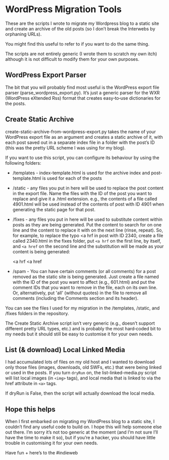 WordPress Migration Tools
=========================

These are the scripts I wrote to migrate my Wordpress blog to a static site and create an archive of the old posts (so I don’t break the Interwebs by orphaning URLs).

You might find this useful to refer to if you want to do the same thing.

The scripts are not entirely generic (I wrote them to scratch my own itch) although it is not difficult to modify them for your own purposes.


WordPress Export Parser
-----------------------

The bit that you will probably find most useful is the WordPress export file parser (parse_wordpress_export.py). It’s just a generic parser for the WXR (WordPress eXtended Rss) format that creates easy‐to‐use dictionaries for the posts.


Create Static Archive
---------------------

create-static-archive-from-wordpress-export.py takes the name of your WordPress export file as an argument and creates a static archive of it, with each post saved out in a separate index file in a folder with the post’s ID (this was the pretty URL scheme I was using for my blog).

If you want to use this script, you can configure its behaviour by using the following folders:

* /templates - index-template.html is used for the archive index and post-template.html is used for each of the posts

* /static - any files you put in here will be used to replace the post content in the export file. Name the files with the ID of the post you want to replace and give it a .html extension. e.g., the contents of a file called 4901.html will be used instead of the contents of post with ID 4901 when generating the static page for that post.

* /fixes - any files you put in here will be used to substitute content within posts as they are being generated. Put the content to search for on one line and the content to replace it with on the next line (rinse, repeat). So, for example, to replace the typo <a hrf in post with ID 2340, create a file called 2340.html in the fixes folder, put ```<a hrf``` on the first line, by itself, and ```<a href``` on the second line and the substitution will be made as your content is being generated:

    <a hrf
    <a href

* /spam - You can have certain comments (or all comments) for a post removed as the static site is being generated. Just create a file named with the ID of the post you want to affect (e.g., 601.html) and put the comment IDs that you want to remove in the file, each on its own line. Or, alternatively, put 'all' (without quotes) in the file to remove all comments (including the Comments section and its header).

You can see the files I used for my migration in the /templates, /static, and /fixes folders in the repository.

The Create Static Archive script isn’t very generic (e.g., doesn’t support different pretty URL types, etc.) and is probably the most hard‐coded bit to my needs but it should still be easy to customise it for your own needs.


List (& download) Local Linked Media
------------------------------------

I had accumulated lots of files on my old host and I wanted to download only those files (images, downloads, old SWFs, etc.) that were being linked or used in the posts. If you turn ```dryRun``` on, the list-linked-media.py script will list local images (in ```<img>``` tags), and local media that is linked to via the href attribute in ```<a>``` tags.

If dryRun is False, then the script will actually download the local media.


Hope this helps
---------------

When I first embarked on migrating my WordPress blog to a static site, I couldn’t find any useful code to build on. I hope this will help someone else out there. I’m sorry it’s not too generic at the moment (and I’m not sure I’ll have the time to make it so), but if you’re a hacker, you should have little trouble in customising it for your own needs.

Have fun + here’s to the #indieweb